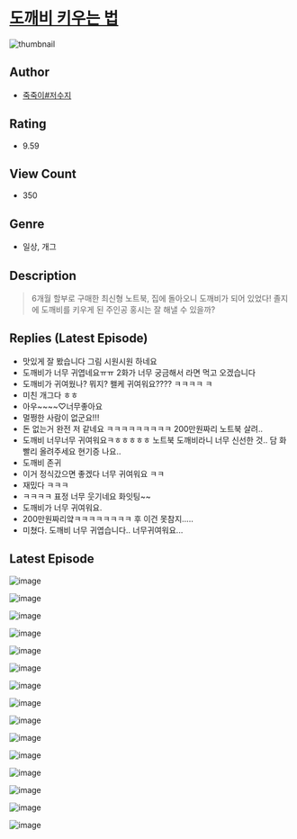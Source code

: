 # [도깨비 키우는 법](https://comic.naver.com/challenge/list?titleId=810057)
![thumbnail](https://image-comic.pstatic.net/user_contents_data/challenge_comic/2023/05/23/364841/upload_7005686990299750968_480x623.jpeg)

## Author
- [죽죽이#저수지](https://comic.naver.com/artistTitle?id=364841)

## Rating
- 9.59

## View Count
- 350

## Genre
- 일상, 개그

## Description
> 6개월 할부로 구매한 최신형 노트북, 집에 돌아오니 도깨비가 되어 있었다! 졸지에 도깨비를 키우게 된 주인공 홍시는 잘 해낼 수 있을까?

## Replies (Latest Episode)
- 맛있게 잘 봤습니다 그림 시원시원 하네요
- 도깨비가 너무 귀엽네요ㅠㅠ 2화가 너무 궁금해서 라면 먹고 오겠습니다
- 도깨비가 귀여웠나? 뭐지? 왤케 귀여워요???? ㅋㅋㅋㅋ ㅋ
- 미친 개그다 ㅎㅎ
- 아우~~~~♡너무좋아요
- 멀쩡한 사람이 없군요!!!
- 돈 없는거 완전 저 같네요 ㅋㅋㅋㅋㅋㅋㅋㅋㅋ 200만원짜리 노트북 살려..
- 도깨비 너무너무 귀여워요ㅋㅎㅎㅎㅎㅎ 노트북 도깨비라니 너무 신선한 것.. 담 화 빨리 올려주세요 현기증 나요..
- 도깨비 존귀
- 이거 정식갔으면 좋겠다 너무 귀여워요 ㅋㅋ
- 재밌다 ㅋㅋㅋ
- ㅋㅋㅋㅋ 표정 너무 웃기네요 화잇팅~~
- 도깨비가 너무 귀여워요.
- 200만원짜리얔ㅋㅋㅋㅋㅋㅋㅋㅋ 후 이건 못참지.....
- 미쳤다. 도깨비 너무 귀엽습니다.. 너무귀여워요...

## Latest Episode
![image](https://image-comic.pstatic.net/user_contents_data/challenge_comic/2023/05/23/364841/upload_4049070738377028450.jpeg)

![image](https://image-comic.pstatic.net/user_contents_data/challenge_comic/2023/05/23/364841/upload_4063483137498571824.jpeg)

![image](https://image-comic.pstatic.net/user_contents_data/challenge_comic/2023/05/23/364841/upload_7003204281048380473.jpeg)

![image](https://image-comic.pstatic.net/user_contents_data/challenge_comic/2023/05/23/364841/upload_4049916258540729913.jpeg)

![image](https://image-comic.pstatic.net/user_contents_data/challenge_comic/2023/05/23/364841/upload_3774636858791833956.jpeg)

![image](https://image-comic.pstatic.net/user_contents_data/challenge_comic/2023/05/23/364841/upload_7378084096824980276.jpeg)

![image](https://image-comic.pstatic.net/user_contents_data/challenge_comic/2023/05/23/364841/upload_7077800680922309684.jpeg)

![image](https://image-comic.pstatic.net/user_contents_data/challenge_comic/2023/05/23/364841/upload_3906979536406394210.jpeg)

![image](https://image-comic.pstatic.net/user_contents_data/challenge_comic/2023/05/23/364841/upload_3774972402354173240.jpeg)

![image](https://image-comic.pstatic.net/user_contents_data/challenge_comic/2023/05/23/364841/upload_3978141239676055858.jpeg)

![image](https://image-comic.pstatic.net/user_contents_data/challenge_comic/2023/05/23/364841/upload_4121128152794804787.jpeg)

![image](https://image-comic.pstatic.net/user_contents_data/challenge_comic/2023/05/23/364841/upload_7077463316405695842.jpeg)

![image](https://image-comic.pstatic.net/user_contents_data/challenge_comic/2023/05/23/364841/upload_4049129919449621301.jpeg)

![image](https://image-comic.pstatic.net/user_contents_data/challenge_comic/2023/05/23/364841/upload_3688791358152127031.jpeg)

![image](https://image-comic.pstatic.net/user_contents_data/challenge_comic/2023/05/26/364841/upload_7305180961198662200.jpeg)

